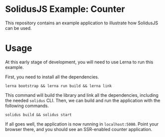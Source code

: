 # SolidusJS Example: Counter
This repository contains an example application to illustrate how SolidusJS can be used.

# Usage
At this early stage of development, you will need to use Lerna to run this example. 

First, you need to install all the dependencies.
```
lerna bootstrap && lerna run build && lerna link
```
This command will build the library and link all the dependencies, including the needed `solidus` CLI. Then, we can build and run the application with the following commands.
```
solidus build && solidus start
```
If all goes well, the application is now running in `localhost:5000`. Point your browser there, and you should see an SSR-enabled counter application.